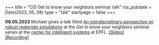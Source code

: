 +++
title       = "CIS Get to know your neighbors seminar talk"
rss_pubdate = Date(2023, 05, 08)
type        = "talk"
startpage   = false
+++

**08.05.2023** Michael gives a talk titled
[*An interdisciplinary perspective on robust materials simulations*](https://michael-herbst.com/talks/2023.05.08_cis_gtn.pdf)
at the *Get to know your neighbors* seminar series
at the [center for intelligent systems](https://www.epfl.ch/research/domains/cis/center-for-intelligent-systems-cis/)
at EPFL.
[[Slides]](https://michael-herbst.com/talks/2023.05.08_cis_gtn.pdf)  
[[Recording]](https://youtube.com/watch?v=2jg4LGbJvBk)
